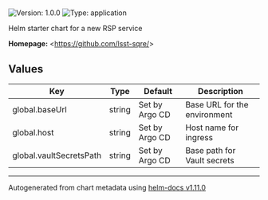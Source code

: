 # <CHARTNAME>

![Version: 1.0.0](https://img.shields.io/badge/Version-1.0.0-informational?style=flat-square) ![Type: application](https://img.shields.io/badge/Type-application-informational?style=flat-square)

Helm starter chart for a new RSP service

**Homepage:** <https://github.com/lsst-sqre/<CHARTNAME>>

## Values

| Key | Type | Default | Description |
|-----|------|---------|-------------|
| global.baseUrl | string | Set by Argo CD | Base URL for the environment |
| global.host | string | Set by Argo CD | Host name for ingress |
| global.vaultSecretsPath | string | Set by Argo CD | Base path for Vault secrets |

----------------------------------------------
Autogenerated from chart metadata using [helm-docs v1.11.0](https://github.com/norwoodj/helm-docs/releases/v1.11.0)
